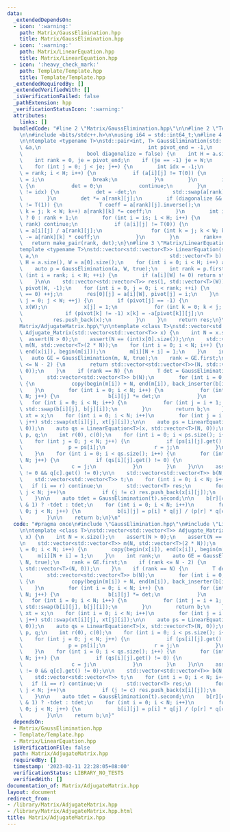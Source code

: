 ```yaml
---
data:
  _extendedDependsOn:
  - icon: ':warning:'
    path: Matrix/GaussElimination.hpp
    title: Matrix/GaussElimination.hpp
  - icon: ':warning:'
    path: Matrix/LinearEquation.hpp
    title: Matrix/LinearEquation.hpp
  - icon: ':heavy_check_mark:'
    path: Template/Template.hpp
    title: Template/Template.hpp
  _extendedRequiredBy: []
  _extendedVerifiedWith: []
  _isVerificationFailed: false
  _pathExtension: hpp
  _verificationStatusIcon: ':warning:'
  attributes:
    links: []
  bundledCode: "#line 2 \"Matrix/GaussElimination.hpp\"\n\n#line 2 \"Template/Template.hpp\"\
    \n\n#include <bits/stdc++.h>\n\nusing i64 = std::int64_t;\n#line 4 \"Matrix/GaussElimination.hpp\"\
    \n\ntemplate <typename T>\nstd::pair<int, T> GaussElimination(std::vector<std::vector<T>>\
    \ &a,\n                                   int pivot_end = -1,\n              \
    \                     bool diagonalize = false) {\n    int H = a.size(), W = a[0].size();\n\
    \    int rank = 0, je = pivot_end;\n    if (je == -1) je = W;\n    T det = 1;\n\
    \    for (int j = 0; j < je; j++) {\n        int idx = -1;\n        for (int i\
    \ = rank; i < H; i++) {\n            if (a[i][j] != T(0)) {\n                idx\
    \ = i;\n                break;\n            }\n        }\n        if (idx == -1)\
    \ {\n            det = 0;\n            continue;\n        }\n        if (rank\
    \ != idx) {\n            det = -det;\n            std::swap(a[rank], a[idx]);\n\
    \        }\n        det *= a[rank][j];\n        if (diagonalize && a[rank][j]\
    \ != T(1)) {\n            T coeff = a[rank][j].inverse();\n            for (int\
    \ k = j; k < W; k++) a[rank][k] *= coeff;\n        }\n        int is = diagonalize\
    \ ? 0 : rank + 1;\n        for (int i = is; i < H; i++) {\n            if (i ==\
    \ rank) continue;\n            if (a[i][j] != T(0)) {\n                T coeff\
    \ = a[i][j] / a[rank][j];\n                for (int k = j; k < W; k++) a[i][k]\
    \ -= a[rank][k] * coeff;\n            }\n        }\n        rank++;\n    }\n \
    \   return make_pair(rank, det);\n}\n#line 3 \"Matrix/LinearEquation.hpp\"\n\n\
    template <typename T>\nstd::vector<std::vector<T>> LinearEquation(std::vector<std::vector<T>>\
    \ a,\n                                           std::vector<T> b) {\n    int\
    \ H = a.size(), W = a[0].size();\n    for (int i = 0; i < H; i++) a[i].push_back(b[i]);\n\
    \    auto p = GaussElimination(a, W, true);\n    int rank = p.first;\n\n    for\
    \ (int i = rank; i < H; ++i) {\n        if (a[i][W] != 0) return std::vector<std::vector<T>>{};\n\
    \    }\n\n    std::vector<std::vector<T>> res(1, std::vector<T>(W));\n    std::vector<int>\
    \ pivot(W, -1);\n    for (int i = 0, j = 0; i < rank; ++i) {\n        while (a[i][j]\
    \ == 0) ++j;\n        res[0][j] = a[i][W], pivot[j] = i;\n    }\n    for (int\
    \ j = 0; j < W; ++j) {\n        if (pivot[j] == -1) {\n            std::vector<T>\
    \ x(W);\n            x[j] = 1;\n            for (int k = 0; k < j; ++k) {\n  \
    \              if (pivot[k] != -1) x[k] = -a[pivot[k]][j];\n            }\n  \
    \          res.push_back(x);\n        }\n    }\n    return res;\n}\n#line 4 \"\
    Matrix/AdjugateMatrix.hpp\"\n\ntemplate <class T>\nstd::vector<std::vector<T>>\
    \ Adjugate_Matrix(std::vector<std::vector<T>> x) {\n    int N = x.size();\n  \
    \  assert(N > 0);\n    assert(N == (int)x[0].size());\n\n    std::vector<std::vector<T>>\
    \ m(N, std::vector<T>(2 * N));\n    for (int i = 0; i < N; i++) {\n        copy(begin(x[i]),\
    \ end(x[i]), begin(m[i]));\n        m[i][N + i] = 1;\n    }\n    int rank;\n \
    \   auto GE = GaussElimination(m, N, true);\n    rank = GE.first;\n    if (rank\
    \ <= N - 2) {\n        return std::vector<std::vector<T>>(N, std::vector<T>(N,\
    \ 0));\n    }\n    if (rank == N) {\n        T det = GaussElimination(x).second;\n\
    \        std::vector<std::vector<T>> b(N);\n        for (int i = 0; i < N; i++)\
    \ {\n            copy(begin(m[i]) + N, end(m[i]), back_inserter(b[i]));\n    \
    \    }\n        for (int i = 0; i < N; i++) {\n            for (int j = 0; j <\
    \ N; j++) {\n                b[i][j] *= det;\n            }\n        }\n     \
    \   for (int i = 0; i < N; i++) {\n            for (int j = i + 1; j < N; j++)\
    \ std::swap(b[i][j], b[j][i]);\n        }\n        return b;\n    }\n    auto\
    \ xt = x;\n    for (int i = 0; i < N; i++)\n        for (int j = i + 1; j < N;\
    \ j++) std::swap(xt[i][j], xt[j][i]);\n\n    auto ps = LinearEquation<T>(xt, std::vector<T>(N,\
    \ 0));\n    auto qs = LinearEquation<T>(x, std::vector<T>(N, 0));\n    std::vector<T>\
    \ p, q;\n    int r(0), c(0);\n    for (int i = 0; i < ps.size(); i++) {\n    \
    \    for (int j = 0; j < N; j++) {\n            if (ps[i][j].get() != 0) {\n \
    \               p = ps[i];\n                r = j;\n            }\n        }\n\
    \    }\n    for (int i = 0; i < qs.size(); i++) {\n        for (int j = 0; j <\
    \ N; j++) {\n            if (qs[i][j].get() != 0) {\n                q = qs[i];\n\
    \                c = j;\n            }\n        }\n    }\n\n    assert(p[r].get()\
    \ != 0 && q[c].get() != 0);\n\n    std::vector<std::vector<T>> b(N, std::vector<T>(N));\n\
    \    std::vector<std::vector<T>> t;\n    for (int i = 0; i < N; i++) {\n     \
    \   if (i == r) continue;\n        std::vector<T> res;\n        for (int j = 0;\
    \ j < N; j++)\n            if (j != c) res.push_back(x[i][j]);\n        t.push_back(res);\n\
    \    }\n\n    auto tdet = GaussElimination(t).second;\n\n    b[r][c] = ((r + c)\
    \ & 1) ? -tdet : tdet;\n    for (int i = 0; i < N; i++)\n        for (int j =\
    \ 0; j < N; j++) {\n            b[i][j] = p[i] * q[j] / (p[r] * q[c]) * b[r][c];\n\
    \        }\n\n    return b;\n}\n"
  code: "#pragma once\n#include \"GaussElimination.hpp\"\n#include \"LinearEquation.hpp\"\
    \n\ntemplate <class T>\nstd::vector<std::vector<T>> Adjugate_Matrix(std::vector<std::vector<T>>\
    \ x) {\n    int N = x.size();\n    assert(N > 0);\n    assert(N == (int)x[0].size());\n\
    \n    std::vector<std::vector<T>> m(N, std::vector<T>(2 * N));\n    for (int i\
    \ = 0; i < N; i++) {\n        copy(begin(x[i]), end(x[i]), begin(m[i]));\n   \
    \     m[i][N + i] = 1;\n    }\n    int rank;\n    auto GE = GaussElimination(m,\
    \ N, true);\n    rank = GE.first;\n    if (rank <= N - 2) {\n        return std::vector<std::vector<T>>(N,\
    \ std::vector<T>(N, 0));\n    }\n    if (rank == N) {\n        T det = GaussElimination(x).second;\n\
    \        std::vector<std::vector<T>> b(N);\n        for (int i = 0; i < N; i++)\
    \ {\n            copy(begin(m[i]) + N, end(m[i]), back_inserter(b[i]));\n    \
    \    }\n        for (int i = 0; i < N; i++) {\n            for (int j = 0; j <\
    \ N; j++) {\n                b[i][j] *= det;\n            }\n        }\n     \
    \   for (int i = 0; i < N; i++) {\n            for (int j = i + 1; j < N; j++)\
    \ std::swap(b[i][j], b[j][i]);\n        }\n        return b;\n    }\n    auto\
    \ xt = x;\n    for (int i = 0; i < N; i++)\n        for (int j = i + 1; j < N;\
    \ j++) std::swap(xt[i][j], xt[j][i]);\n\n    auto ps = LinearEquation<T>(xt, std::vector<T>(N,\
    \ 0));\n    auto qs = LinearEquation<T>(x, std::vector<T>(N, 0));\n    std::vector<T>\
    \ p, q;\n    int r(0), c(0);\n    for (int i = 0; i < ps.size(); i++) {\n    \
    \    for (int j = 0; j < N; j++) {\n            if (ps[i][j].get() != 0) {\n \
    \               p = ps[i];\n                r = j;\n            }\n        }\n\
    \    }\n    for (int i = 0; i < qs.size(); i++) {\n        for (int j = 0; j <\
    \ N; j++) {\n            if (qs[i][j].get() != 0) {\n                q = qs[i];\n\
    \                c = j;\n            }\n        }\n    }\n\n    assert(p[r].get()\
    \ != 0 && q[c].get() != 0);\n\n    std::vector<std::vector<T>> b(N, std::vector<T>(N));\n\
    \    std::vector<std::vector<T>> t;\n    for (int i = 0; i < N; i++) {\n     \
    \   if (i == r) continue;\n        std::vector<T> res;\n        for (int j = 0;\
    \ j < N; j++)\n            if (j != c) res.push_back(x[i][j]);\n        t.push_back(res);\n\
    \    }\n\n    auto tdet = GaussElimination(t).second;\n\n    b[r][c] = ((r + c)\
    \ & 1) ? -tdet : tdet;\n    for (int i = 0; i < N; i++)\n        for (int j =\
    \ 0; j < N; j++) {\n            b[i][j] = p[i] * q[j] / (p[r] * q[c]) * b[r][c];\n\
    \        }\n\n    return b;\n}"
  dependsOn:
  - Matrix/GaussElimination.hpp
  - Template/Template.hpp
  - Matrix/LinearEquation.hpp
  isVerificationFile: false
  path: Matrix/AdjugateMatrix.hpp
  requiredBy: []
  timestamp: '2023-02-11 22:28:05+08:00'
  verificationStatus: LIBRARY_NO_TESTS
  verifiedWith: []
documentation_of: Matrix/AdjugateMatrix.hpp
layout: document
redirect_from:
- /library/Matrix/AdjugateMatrix.hpp
- /library/Matrix/AdjugateMatrix.hpp.html
title: Matrix/AdjugateMatrix.hpp
---
```

